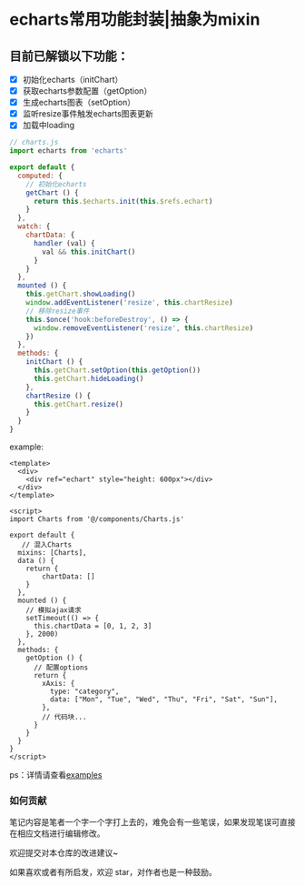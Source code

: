# echarts常用功能封装|抽象为mixin

## 目前已解锁以下功能：

- [x] 初始化echarts（initChart）
- [x] 获取echarts参数配置（getOption）
- [x] 生成echarts图表（setOption）
- [x] 监听resize事件触发echarts图表更新
- [x] 加载中loading

```js
// charts.js
import echarts from 'echarts'

export default {
  computed: {
    // 初始化echarts
    getChart () {
      return this.$echarts.init(this.$refs.echart)
    }
  },
  watch: {
    chartData: {
      handler (val) {
        val && this.initChart()
      }
    }
  },
  mounted () {
    this.getChart.showLoading()
    window.addEventListener('resize', this.chartResize)
    // 移除resize事件
    this.$once('hook:beforeDestroy', () => {
      window.removeEventListener('resize', this.chartResize)
    })
  },
  methods: {
    initChart () {
      this.getChart.setOption(this.getOption())
      this.getChart.hideLoading()
    },
    chartResize () {
      this.getChart.resize()
    }
  }
}
```

example:

```vue
<template>
  <div>
    <div ref="echart" style="height: 600px"></div>
  </div>
</template>

<script>
import Charts from '@/components/Charts.js'

export default {
   // 混入Charts
  mixins: [Charts],
  data () {
    return {
        chartData: []
    }
  },
  mounted () {
    // 模拟ajax请求
    setTimeout(() => {
      this.chartData = [0, 1, 2, 3]
    }, 2000)
  },
  methods: {
    getOption () {
      // 配置options
      return {
        xAxis: {
          type: "category",
          data: ["Mon", "Tue", "Wed", "Thu", "Fri", "Sat", "Sun"],
        },
        // 代码块...
      }
    }
  }
}
</script>
```
ps：详情请查看[examples](./examples)

### 如何贡献

笔记内容是笔者一个字一个字打上去的，难免会有一些笔误，如果发现笔误可直接在相应文档进行编辑修改。

欢迎提交对本仓库的改进建议~

如果喜欢或者有所启发，欢迎 star，对作者也是一种鼓励。